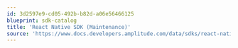 ```yaml
---
id: 3d2597e9-cd05-492b-b82d-a06e56466125
blueprint: sdk-catalog
title: 'React Native SDK (Maintenance)'
source: 'https://www.docs.developers.amplitude.com/data/sdks/react-native/'
---
```

